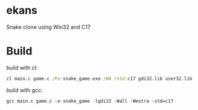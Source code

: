 # ekans
Snake clone using Win32 and C17

# Build
build with cl:
```cmd
cl main.c game.c /Fe:snake_game.exe /W4 /std:c17 gdi32.lib user32.lib
```

build with gcc:
```
gcc main.c game.c -o snake_game -lgdi32 -Wall -Wextra -std=c17
```
